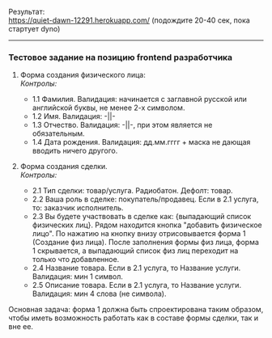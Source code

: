 Результат:  
https://quiet-dawn-12291.herokuapp.com/ (подождите 20-40 сек, пока стартует dyno)

***

### Тестовое задание на позицию frontend разработчика

1. Форма создания физического лица:  
  _Контролы:_
  	* 1.1 Фамилия. Валидация: начинается с заглавной русской или английской буквы, не менее 2-х символом.
  	* 1.2 Имя. Валидация: -||-
  	* 1.3 Отчество. Валидация: -||-, при этом является не обязательным.
  	* 1.4 Дата рождения. Валидация: дд.мм.гггг + маска не дающая вводить ничего другого.

2. Форма создания сделки.  
  _Контролы:_
    * 2.1 Тип сделки: товар/услуга. Радиобатон. Дефолт: товар.
    * 2.2 Ваша роль в сделке: покупатель/продавец. Если в 2.1 услуга, то: заказчик исполнитель.
    * 2.3 Вы будете участвовать в сделке как: {выпадающий список физических лиц}. Рядом находится кнопка "добавить физическое лицо". По нажатию на кнопку внизу отрисовывается форма 1 (Создание физ лица).
    После заполнения формы физ лица, форма 1 скрывается, а выпадающий список физ лиц переходит на только что добавленное.
    * 2.4 Название товара. Если в 2.1 услуга, то Название услуги. Валидация: мин 1 символ.
    * 2.5 Описание товара. Если в 2.1 услуга, то Название услуги. Валидация: мин 4 слова (не символа).

Основная задача: форма 1 должна быть спроектирована таким образом, чтобы иметь возможность работать как в составе формы сделки, так и вне ее.
